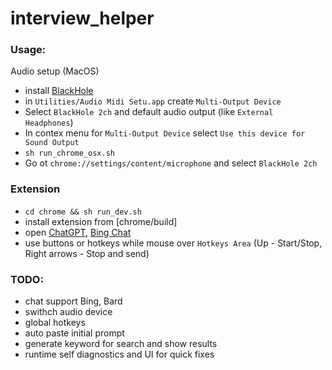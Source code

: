 # interview_helper
### Usage:
Audio setup (MacOS) 
* install [BlackHole](https://existential.audio/blackhole/)
* in `Utilities/Audio Midi Setu.app` create `Multi-Output Device`
* Select `BlackHole 2ch` and default audio output (like `External Headphones`)
* In contex menu for `Multi-Output Device` select `Use this device for Sound Output`
* `sh run_chrome_osx.sh` 
* Go ot `chrome://settings/content/microphone` and select `BlackHole 2ch`
### Extension
* `cd chrome && sh run_dev.sh`
* install extension from [chrome/build]
* open [ChatGPT](https://chat.openai.com/), [Bing Chat](https://www.bing.com/search?q=Bing+AI&showconv=1&FORM=hpcodx)
* use buttons or hotkeys while mouse over `Hotkeys Area` (Up - Start/Stop, Right arrows - Stop and send)

### TODO:
* chat support Bing, Bard
* swithch audio device
* global hotkeys
* auto paste initial prompt
* generate keyword for search and show results
* runtime self diagnostics and UI for quick fixes
